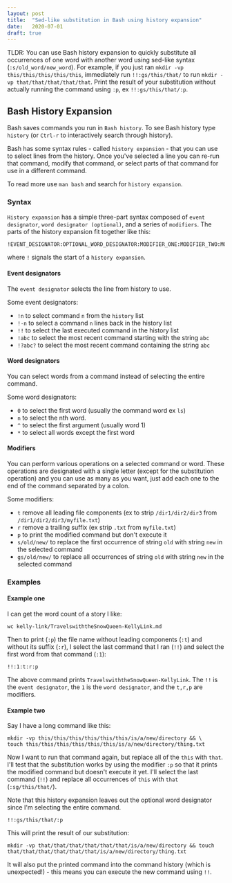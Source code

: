 ```yaml
---
layout: post
title:  "Sed-like substitution in Bash using history expansion"
date:   2020-07-01
draft: true
---
```

TLDR: You can use Bash history expansion to quickly substitute all occurrences of one word with another word using sed-like syntax (`:s/old_word/new_word`). For example, if you just ran `mkdir -vp this/this/this/this/this`, immediately run `!!:gs/this/that/` to run `mkdir -vp that/that/that/that/that`. Print the result of your substitution without actually running the command using `:p`, ex `!!:gs/this/that/:p`.

## Bash History Expansion

Bash saves commands you run in `Bash history`. To see Bash history type `history` (or `Ctrl-r` to interactively search through history).

Bash has some syntax rules - called `history expansion` - that you can use to select lines from the history. Once you've selected a line you can re-run that command, modify that command, or select parts of that command for use in a different command.

To read more use `man bash` and search for `history expansion`.

### Syntax
`History expansion` has a simple three-part syntax composed of `event designator`, `word designator (optional)`, and a series of `modifiers`. The parts of the history expansion fit together like this:

```
!EVENT_DESIGNATOR:OPTIONAL_WORD_DESIGNATOR:MODIFIER_ONE:MODIFIER_TWO:MODIFIER_N
```

where `!` signals the start of a `history expansion`.

#### Event designators
The `event designator` selects the line from history to use.

Some event designators:
- `!n` to select command `n` from the `history` list
- `!-n` to select a command `n` lines back in the history list
- `!!` to select the last executed command in the history list
- `!abc` to select the most recent command starting with the string `abc`
- `!?abc?` to select the most recent command containing the string `abc`

#### Word designators
You can select words from a command instead of selecting the entire command.

Some word designators:
- `0` to select the first word (usually the command word ex `ls`)
- `n` to select the nth word.
- `^` to select the first argument (usually word 1)
- `*` to select all words except the first word

#### Modifiers
You can perform various operations on a selected command or word. These operations are designated with a single letter (except for the substitution operation) and you can use as many as you want, just add each one to the end of the command separated by a colon.

Some modifiers:
- `t` remove all leading file components (ex to strip `/dir1/dir2/dir3` from `/dir1/dir2/dir3/myfile.txt`)
- `r` remove a trailing suffix (ex strip `.txt` from `myfile.txt`)
- `p` to print the modified command but don't execute it
- `s/old/new/` to replace the first occurrence of string `old` with string `new` in the selected command
- `gs/old/new/` to replace all occurrences of string `old` with string `new` in the selected command

### Examples
#### Example one
I can get the word count of a story I like:

```
wc kelly-link/TravelswiththeSnowQueen-KellyLink.md
```

Then to print (`:p`) the file name without leading components (`:t`) and without its suffix (`:r`), I select the last command that I ran (`!!`) and select the first word from that command (`:1`):

```
!!:1:t:r:p
```

The above command prints `TravelswiththeSnowQueen-KellyLink`. The `!!` is the `event designator`, the `1` is the `word designator`, and the `t,r,p` are modifiers.

#### Example two
Say I have a long command like this:

```
mkdir -vp this/this/this/this/this/this/is/a/new/directory && \
touch this/this/this/this/this/this/is/a/new/directory/thing.txt
```

Now I want to run that command again, but replace all of the `this` with `that`. I'll test that the substitution works by using the modifier `:p` so that it prints the modified command but doesn't execute it yet. I'll select the last command (`!!`) and replace all occurrences of `this` with `that` (`:sg/this/that/`).

Note that this history expansion leaves out the optional word designator since I'm selecting the entire command.

```
!!:gs/this/that/:p
```

This will print the result of our substitution:

```
mkdir -vp that/that/that/that/that/that/is/a/new/directory && touch that/that/that/that/that/that/is/a/new/directory/thing.txt
```

It will also put the printed command into the command history (which is unexpected!) - this means you can execute the new command using `!!`.
